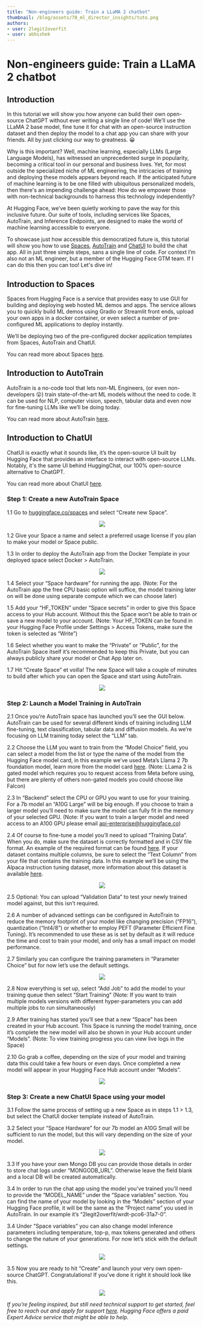 ```yaml
---
title: "Non-engineers guide: Train a LLaMA 2 chatbot"
thumbnail: /blog/assets/78_ml_director_insights/tuto.png
authors:
- user: 2legit2overfit
- user: abhishek
---
```



# Non-engineers guide: Train a LLaMA 2 chatbot

## Introduction

In this tutorial we will show you how anyone can build their own open-source ChatGPT without ever writing a single line of code! We’ll use the LLaMA 2 base model, fine tune it for chat with an open-source instruction dataset and then deploy the model to a chat app you can share with your friends. All by just clicking our way to greatness. 😀
  
Why is this important? Well, machine learning, especially LLMs (Large Language Models), has witnessed an unprecedented surge in popularity, becoming a critical tool in our personal and business lives. Yet, for most outside the specialized niche of ML engineering, the intricacies of training and deploying these models appears beyond reach. If the anticipated future of machine learning is to be one filled with ubiquitous personalized models, then there's an impending challenge ahead: How do we empower those with non-technical backgrounds to harness this technology independently?

At Hugging Face, we’ve been quietly working to pave the way for this inclusive future. Our suite of tools, including services like Spaces, AutoTrain, and Inference Endpoints, are designed to make the world of machine learning accessible to everyone.

To showcase just how accessible this democratized future is, this tutorial will show you how to use [Spaces](https://huggingface.co/Spaces), [AutoTrain](https://huggingface.co/autotrain) and [ChatUI](https://huggingface.co/inference-endpoints) to build the chat app. All in just three simple steps, sans a single line of code. For context I’m also not an ML engineer, but a member of the Hugging Face GTM team. If I can do this then you can too! Let's dive in!

## Introduction to Spaces

Spaces from Hugging Face is a service that provides easy to use GUI for building and deploying web hosted ML demos and apps. The service allows you to quickly build ML demos using Gradio or Streamlit front ends, upload your own apps in a docker container, or even select a number of pre-configured ML applications to deploy instantly. 

We’ll be deploying two of the pre-configured docker application templates from Spaces, AutoTrain and ChatUI.

You can read more about Spaces [here](https://huggingface.co/docs/hub/spaces).

## Introduction to AutoTrain

AutoTrain is a no-code tool that lets non-ML Engineers, (or even non-developers 😮) train state-of-the-art ML models without the need to code. It can be used for NLP, computer vision, speech, tabular data and even now for fine-tuning LLMs like we’ll be doing today. 

You can read more about AutoTrain [here](https://huggingface.co/docs/autotrain/index).

## Introduction to ChatUI

ChatUI is exactly what it sounds like, it’s the open-source UI built by Hugging Face that provides an interface to interact with open-source LLMs. Notably, it's the same UI behind HuggingChat, our 100% open-source alternative to ChatGPT.

You can read more about ChatUI [here](https://github.com/huggingface/chat-ui).


### Step 1: Create a new AutoTrain Space

1.1 Go to [huggingface.co/spaces](https://huggingface.co/spaces) and select “Create new Space”.

<p align="center">
    <img src="https://huggingface.co/datasets/huggingface/documentation-images/resolve/main/blog/llama2-non-engineers/tuto1.png"><br>
</p>

1.2 Give your Space a name and select a preferred usage license if you plan to make your model or Space public.

1.3 In order to deploy the AutoTrain app from the Docker Template in your deployed space select Docker > AutoTrain.


<p align="center">
    <img src="https://huggingface.co/datasets/huggingface/documentation-images/resolve/main/blog/llama2-non-engineers/tuto2.png"><br>
</p>

1.4 Select your “Space hardware” for running the app. (Note: For the AutoTrain app the free CPU basic option will suffice, the model training later on will be done using separate compute which we can choose later)

1.5 Add your “HF_TOKEN” under “Space secrets” in order to give this Space access to your Hub account. Without this the Space won’t be able to train or save a new model to your account. (Note: Your HF_TOKEN can be found in your Hugging Face Profile under Settings > Access Tokens, make sure the token is selected as “Write”)

1.6 Select whether you want to make the “Private” or “Public”, for the AutoTrain Space itself it’s recommended to keep this Private, but you can always publicly share your model or Chat App later on.

1.7 Hit “Create Space” et voilla! The new Space will take a couple of minutes to build after which you can open the Space and start using AutoTrain.


<p align="center">
    <img src="https://huggingface.co/datasets/huggingface/documentation-images/resolve/main/blog/llama2-non-engineers/tuto3.png"><br>
</p>

### Step 2: Launch a Model Training in AutoTrain

2.1 Once you’re AutoTrain space has launched you’ll see the GUI below. AutoTrain can be used for several different kinds of training including LLM fine-tuning, text classification, tabular data and diffusion models. As we’re focusing on LLM training today select the “LLM” tab.

2.2 Choose the LLM you want to train from the “Model Choice” field, you can select a model from the list or type the name of the model from the Hugging Face model card, in this example we’ve used Meta’s Llama 2 7b foundation model, learn more from the model card [here](https://huggingface.co/meta-llama/Llama-2-7b-hf). (Note: LLama 2 is gated model which requires you to request access from Meta before using, but there are plenty of others non-gated models you could choose like Falcon)

2.3 In “Backend” select the CPU or GPU you want to use for your training. For a 7b model an “A10G Large” will be big enough. If you choose to train a larger model you’ll need to make sure the model can fully fit in the memory of your selected GPU.  (Note: If you want to train a larger model and need access to an A100 GPU please email api-enterprise@huggingface.co)

2.4 Of course to fine-tune a model you’ll need to upload “Training Data”. When you do, make sure the dataset is correctly formatted and in CSV file format. An example of the required format can be found [here](https://huggingface.co/docs/autotrain/main/en/llm_finetuning). If your dataset contains multiple columns, be sure to select the “Text Column” from your file that contains the training data. In this example we’ll be using the Alpaca instruction tuning dataset, more information about this dataset is available [here](https://huggingface.co/datasets/tatsu-lab/alpaca).

<p align="center">
    <img src="https://huggingface.co/datasets/huggingface/documentation-images/resolve/main/blog/llama2-non-engineers/tuto4.png"><br>
</p>

2.5 Optional: You can upload “Validation Data” to test your newly trained model against, but this isn’t required.

2.6 A number of advanced settings can be configured in AutoTrain to reduce the memory footprint of your model like changing precision (“FP16”), quantization (“Int4/8”) or whether to employ PEFT (Parameter Efficient Fine Tuning). It’s recommended to use these as is set by default as it will reduce the time and cost to train your model, and only has a small impact on model performance.

2.7 Similarly you can configure the training parameters in “Parameter Choice” but for now let’s use the default settings.


<p align="center">
    <img src="https://huggingface.co/datasets/huggingface/documentation-images/resolve/main/blog/llama2-non-engineers/tuto5.png"><br>
</p>

2.8 Now everything is set up, select “Add Job” to add the model to your training queue then select “Start Training” (Note: If you want to train multiple models versions with different hyper-parameters you can add multiple jobs to run simultaneously)

2.9 After training has started you’ll see that a new “Space” has been created in your Hub account. This Space is running the model training, once it’s complete the new model will also be shown in your Hub account under “Models”. (Note: To view training progress you can view live logs in the Space)

2.10 Go grab a coffee, depending on the size of your model and training data this could take a few hours or even days. Once completed a new model will appear in your Hugging Face Hub account under “Models”.


<p align="center">
    <img src="https://huggingface.co/datasets/huggingface/documentation-images/resolve/main/blog/llama2-non-engineers/tuto6.png"><br>
</p>

### Step 3: Create a new ChatUI Space using your model

3.1 Follow the same process of setting up a new Space as in steps 1.1 > 1.3, but select the ChatUI docker template instead of AutoTrain.

3.2 Select your “Space Hardware” for our 7b model an A10G Small will be sufficient to run the model, but this will vary depending on the size of your model.


<p align="center">
    <img src="https://huggingface.co/datasets/huggingface/documentation-images/resolve/main/blog/llama2-non-engineers/tuto7.png"><br>
</p>

3.3 If you have your own Mongo DB you can provide those details in order to store chat logs under “MONGODB_URL”. Otherwise leave the field blank and a local DB will be created automatically.

3.4 In order to run the chat app using the model you’ve trained you’ll need to provide the “MODEL_NAME” under the “Space variables” section. You can find the name of your model by looking in the “Models” section of your Hugging Face profile, it will be the same as the “Project name” you used in AutoTrain. In our example it’s “2legit2overfit/wrdt-pco6-31a7-0”.

3.4 Under “Space variables” you can also change model inference parameters including temperature, top-p, max tokens generated and others to change the nature of your generations.  For now let’s stick with the default settings.


<p align="center">
    <img src="https://huggingface.co/datasets/huggingface/documentation-images/resolve/main/blog/llama2-non-engineers/tuto8.png"><br>
</p>

3.5 Now you are ready to hit “Create” and launch your very own open-source ChatGPT. Congratulations! If you’ve done it right it should look like this.

<p align="center">
    <img src="https://huggingface.co/datasets/huggingface/documentation-images/resolve/main/blog/llama2-non-engineers/tuto9.png"><br>
</p>


_If you’re feeling inspired, but still need technical support to get started, feel free to reach out and apply for support [here](https://huggingface.co/support#form). Hugging Face offers a paid Expert Advice service that might be able to help._
